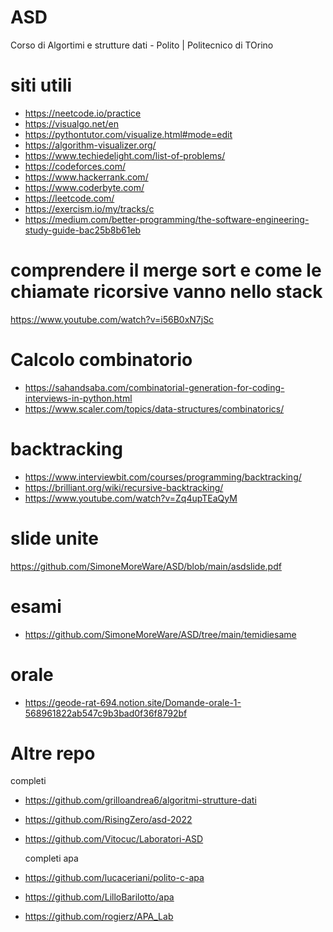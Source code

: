 # ASD
Corso di Algortimi e strutture dati - Polito | Politecnico di TOrino

# siti utili

* https://neetcode.io/practice
* https://visualgo.net/en
* https://pythontutor.com/visualize.html#mode=edit
* https://algorithm-visualizer.org/
* https://www.techiedelight.com/list-of-problems/
*	https://codeforces.com/
*	https://www.hackerrank.com/
*	https://www.coderbyte.com/
*	https://leetcode.com/
*	https://exercism.io/my/tracks/c
*	https://medium.com/better-programming/the-software-engineering-study-guide-bac25b8b61eb


# comprendere il merge sort e come le chiamate ricorsive vanno nello stack

https://www.youtube.com/watch?v=i56B0xN7jSc

# Calcolo combinatorio

* https://sahandsaba.com/combinatorial-generation-for-coding-interviews-in-python.html
* https://www.scaler.com/topics/data-structures/combinatorics/

# backtracking 
* https://www.interviewbit.com/courses/programming/backtracking/
* https://brilliant.org/wiki/recursive-backtracking/
* https://www.youtube.com/watch?v=Zq4upTEaQyM

# slide unite
https://github.com/SimoneMoreWare/ASD/blob/main/asdslide.pdf

# esami
* https://github.com/SimoneMoreWare/ASD/tree/main/temidiesame

# orale 
* https://geode-rat-694.notion.site/Domande-orale-1-568961822ab547c9b3bad0f36f8792bf

# Altre repo
  completi
* https://github.com/grilloandrea6/algoritmi-strutture-dati
* https://github.com/RisingZero/asd-2022
* https://github.com/Vitocuc/Laboratori-ASD
  
  completi apa
* https://github.com/lucaceriani/polito-c-apa
* https://github.com/LilloBarilotto/apa
* https://github.com/rogierz/APA_Lab
